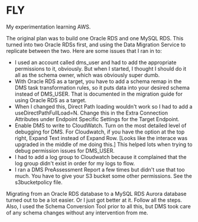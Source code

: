 # FLY
My experimentation learning AWS.

The original plan was to build one Oracle RDS and one MySQL RDS. This turned into two Oracle RDSs first, and using the Data Migration Service to replicate between the two. 
Here are some issues that I ran in to:

+ I used an account called dms_user and had to add the appropriate permissions to it, obviously. But when I started, I thought I should do it all as the schema owner, which was obviously super dumb.
+ With Oracle RDS as a target, you have to add a schema remap in the DMS task transformation rules, so it puts data into your desired schema instead of DMS_USER. That is documented in the migration guide for using Oracle RDS as a target.
+ When I changed this, Direct Path loading wouldn't work so I had to add a useDirectPathFullLoad=N. Change this in the Extra Connection Attributes under Endpoint Specific Settings for the Target Endpoint.
+ Enable DMS to write to CloudWatch. Turn on the most detailed level of debugging for DMS. For Cloudwatch, if you have the option at the top right, Expand Text instead of Expand Row. [Looks like the interace was upgraded in the middle of me doing this.] This helped lots when trying to debug permission issues for DMS_USER.
+ I had to add a log group to Cloudwatch because it complained that the log group didn't exist in order for my logs to flow.
+ I ran a DMS PreAssessment Report a few times but didn't use that too much. You have to give your S3 bucket some other permissions. See the s3bucketpolicy file.

Migrating from an Oracle RDS database to a MySQL RDS Aurora database turned out to be a lot easier. Or I just got better at it. Follow all the steps. Also, I used the Schema Conversion Tool prior to all this, but DMS took care of any schema changes without any intervention from me.
